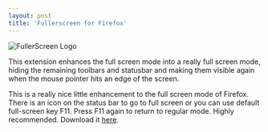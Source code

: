 ```yaml
---
layout: post
title: 'Fullerscreen for Firefox'
---
```

![FullerScreen Logo](https://addons.mozilla.org/en-US/firefox/images/addon_icon/4650)

This extension enhances the full screen mode into a really full screen mode, hiding the remaining toolbars and statusbar and making them visible again when the mouse pointer hits an edge of the screen.

This is a really nice little enhancement to the full screen mode of Firefox. There is an icon on the status bar to go to full screen or you can use default full-screen key F11. Press F11 again to return to regular mode. Highly recommended. Download it [here](http://https://addons.mozilla.org/en-US/firefox/addon/4650).
